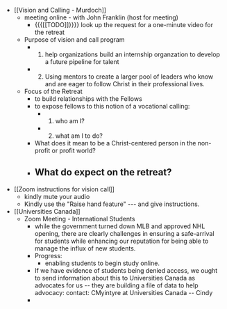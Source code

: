 - [[Vision and Calling - Murdoch]]
    - meeting online - with John Franklin (host for meeting)
        - {{{[[TODO]]}}}} look up the request for a one-minute video for the retreat
    - Purpose of vision and call program
        - 1. help organizations build an internship organzation to develop a future pipeline for talent
        - 2. Using mentors to create a larger pool of leaders who know and are eager to follow Christ in their professional lives.
    - Focus of the Retreat
        - to build relationships with the Fellows
        - to expose fellows to this notion of a vocational calling:
            - 1. who am I?
            - 2. what am I to do?
        - What does it mean to be a Christ-centered person in the non-profit or profit world?
        - What do expect on the retreat?
            - 
- [[Zoom instructions for vision call]]
    - kindly mute your audio
    - Kindly use the "Raise hand feature" --- and give instructions. 
- [[Universities Canada]]
    - Zoom Meeting - International Students
        - while the government turned down MLB and approved NHL opening, there are clearly challenges in ensuring a safe-arrival for students while enhancing our reputation for being able to manage the influx of new students. 
        - Progress:
            - enabling students to begin study online. 
        - If we have evidence of students being denied access, we ought to send information about this to Universities Canada as advocates for us -- they are building a file of data to help advocacy: contact: CMyintyre at Universities Canada -- Cindy
        - 
